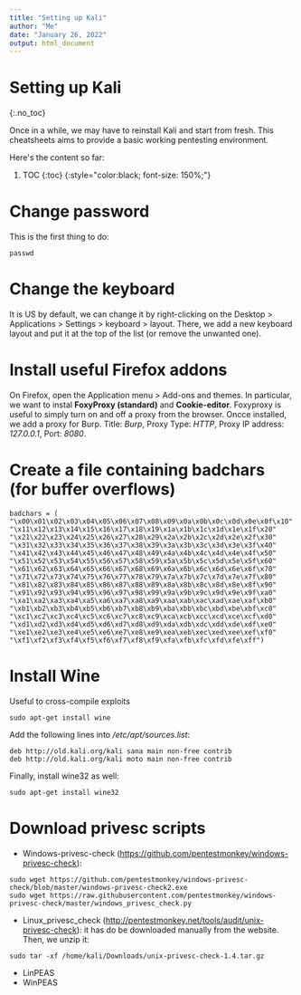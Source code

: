 ```yaml
---
title: "Setting up Kali"
author: "Me"
date: "January 26, 2022"
output: html_document
---
```


# Setting up Kali
{:.no_toc}

Once in a while, we may have to reinstall Kali and start from fresh. This cheatsheets aims to provide a basic working pentesting environment.

Here's the content so far:

1. TOC
{:toc}
{:style="color:black; font-size: 150%;"}

# Change password
This is the first thing to do:
````
passwd
`````

# Change the keyboard
It is US by default, we can change it by right-clicking on the Desktop > Applications > Settings > keyboard > layout. 
There, we add a new keyboard layout and put it at the top of the list (or remove the unwanted one).

# Install useful Firefox addons
On Firefox, open the Application menu > Add-ons and themes. In particular, we want to instal **FoxyProxy (standard)** and **Cookie-editor**. 
Foxyproxy is useful to simply turn on and off a proxy from the browser. Oncce installed, we add a proxy for Burp. Title: _Burp_, Proxy Type: _HTTP_, Proxy IP address: _127.0.0.1_, Port: _8080_.

# Create a file containing badchars (for buffer overflows)
````
badchars = (
"\x00\x01\x02\x03\x04\x05\x06\x07\x08\x09\x0a\x0b\x0c\x0d\x0e\x0f\x10"
"\x11\x12\x13\x14\x15\x16\x17\x18\x19\x1a\x1b\x1c\x1d\x1e\x1f\x20"
"\x21\x22\x23\x24\x25\x26\x27\x28\x29\x2a\x2b\x2c\x2d\x2e\x2f\x30"
"\x31\x32\x33\x34\x35\x36\x37\x38\x39\x3a\x3b\x3c\x3d\x3e\x3f\x40"
"\x41\x42\x43\x44\x45\x46\x47\x48\x49\x4a\x4b\x4c\x4d\x4e\x4f\x50"
"\x51\x52\x53\x54\x55\x56\x57\x58\x59\x5a\x5b\x5c\x5d\x5e\x5f\x60"
"\x61\x62\x63\x64\x65\x66\x67\x68\x69\x6a\x6b\x6c\x6d\x6e\x6f\x70"
"\x71\x72\x73\x74\x75\x76\x77\x78\x79\x7a\x7b\x7c\x7d\x7e\x7f\x80"
"\x81\x82\x83\x84\x85\x86\x87\x88\x89\x8a\x8b\x8c\x8d\x8e\x8f\x90"
"\x91\x92\x93\x94\x95\x96\x97\x98\x99\x9a\x9b\x9c\x9d\x9e\x9f\xa0"
"\xa1\xa2\xa3\xa4\xa5\xa6\xa7\xa8\xa9\xaa\xab\xac\xad\xae\xaf\xb0"
"\xb1\xb2\xb3\xb4\xb5\xb6\xb7\xb8\xb9\xba\xbb\xbc\xbd\xbe\xbf\xc0"
"\xc1\xc2\xc3\xc4\xc5\xc6\xc7\xc8\xc9\xca\xcb\xcc\xcd\xce\xcf\xd0"
"\xd1\xd2\xd3\xd4\xd5\xd6\xd7\xd8\xd9\xda\xdb\xdc\xdd\xde\xdf\xe0"
"\xe1\xe2\xe3\xe4\xe5\xe6\xe7\xe8\xe9\xea\xeb\xec\xed\xee\xef\xf0"
"\xf1\xf2\xf3\xf4\xf5\xf6\xf7\xf8\xf9\xfa\xfb\xfc\xfd\xfe\xff")
`````

# Install Wine
Useful to cross-compile exploits
````
sudo apt-get install wine
`````
Add the following lines into _/etc/apt/sources.list_:
````
deb http://old.kali.org/kali sana main non-free contrib
deb http://old.kali.org/kali moto main non-free contrib
````
Finally, install wine32 as well:
````
sudo apt-get install wine32
````


# Download privesc scripts
- Windows-privesc-check (https://github.com/pentestmonkey/windows-privesc-check):
````
sudo wget https://github.com/pentestmonkey/windows-privesc-check/blob/master/windows-privesc-check2.exe
sudo wget https://raw.githubusercontent.com/pentestmonkey/windows-privesc-check/master/windows_privesc_check.py
````

- Linux_privesc_check (http://pentestmonkey.net/tools/audit/unix-privesc-check): it has do be downloaded manually from the website. Then, we unzip it:
````
sudo tar -xf /home/kali/Downloads/unix-privesc-check-1.4.tar.gz
````

- LinPEAS
- WinPEAS










